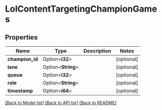 # LolContentTargetingChampionGames

## Properties

Name | Type | Description | Notes
------------ | ------------- | ------------- | -------------
**champion_id** | Option<**i32**> |  | [optional]
**lane** | Option<**String**> |  | [optional]
**queue** | Option<**i32**> |  | [optional]
**role** | Option<**String**> |  | [optional]
**timestamp** | Option<**i64**> |  | [optional]

[[Back to Model list]](../README.md#documentation-for-models) [[Back to API list]](../README.md#documentation-for-api-endpoints) [[Back to README]](../README.md)


